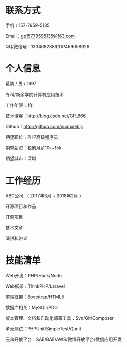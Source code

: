 联系方式
=============

手机：157-7959-5135

Email：gp15779595135@163.com

QQ/微信号：1334682389/GP469058926

个人信息
=============

葛鹏  / 男 / 1997

专科/新余学院计算机应用技术

工作年限：1年

技术博客：http://blog.csdn.net/GP_666

Github：http://github.com/xuanxiebiji

期望职位：PHP高级程序员

期望薪资：税前月薪10k~15k

期望城市：深圳

工作经历
=============



ABC公司 （ 2017年3月 ~ 2018年2月 ）







开源项目和作品

开源项目

技术文章

演讲和讲义

技能清单
=============

Web开发：PHP/Hack/Node

Web框架：ThinkPHP/Laravel

前端框架：Bootstrap/HTML5

数据库相关：MySQL/PDO

版本管理、文档和自动化部署工具：Svn/Git/Composer

单元测试：PHPUnit/SimpleTest/Qunit

云和开放平台：SAE/BAE/AWS/微博开放平台/微信应用开发
